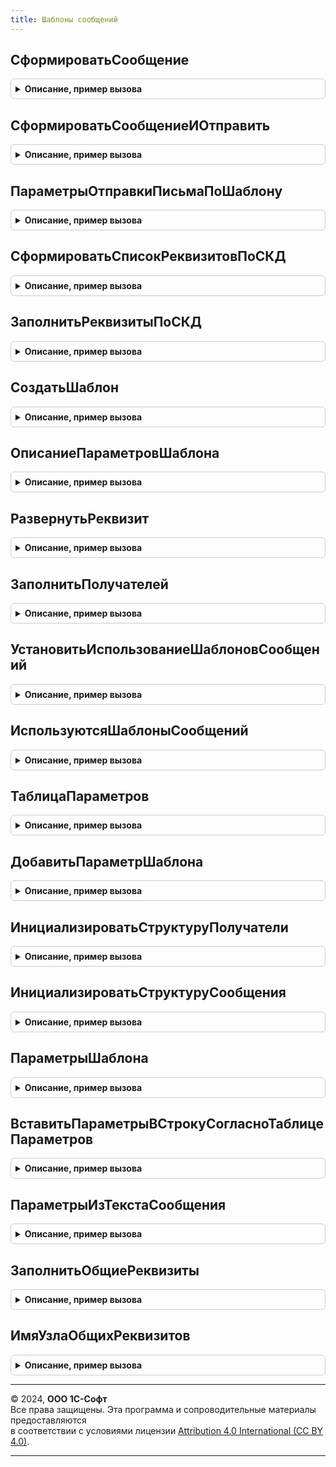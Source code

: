 ```yaml
---
title: Шаблоны сообщений
---
```



## СформироватьСообщение
<details style="margin: 1em 0; padding: 0.5em; border: 1px solid #ccc; border-radius: 6px;">

<summary style="font-weight: bold; cursor: pointer;">Описание, пример вызова</summary>

```bsl

// Создает сообщение на основании предмета по шаблону сообщения.
//
// Параметры:
//  Шаблон                   - СправочникСсылка.ШаблоныСообщений - ссылка на шаблон сообщения.
//  Предмет                  - Произвольный - объект основание для шаблона сообщений, типы объектов перечислены в
//                                            определяемом типе ПредметШаблонаСообщения.
//  УникальныйИдентификатор  - УникальныйИдентификатор - идентификатор формы, необходим для размещения вложений во
//                                            временном хранилище при клиент-серверном вызове. Если вызов
//                                            происходит только на сервере, то можно использовать любой идентификатор.
//  ДополнительныеПараметры  - Структура - список дополнительных параметров, который будет передан в параметр
//                                         Сообщение в процедурах ПриФормированииСообщения в момент создания сообщения:
//      * ЗначенияПараметровСКД - Структура - значения параметров СКД, состав и значения реквизитов
//                                            для формируемого шаблона определяется средствами СКД.
//      * ПреобразовыватьHTMLДляФорматированногоДокумента - Булево - необязательный, по умолчанию Ложь, определяет
//                      необходимо ли преобразование HTML текста сообщения содержащего картинки в тексте письма из-за
//                      особенностей вывода изображений в форматированном документе.
//
// Возвращаемое значение:
//  Структура - подготовленное сообщение на основание шаблона для отправки:
//    * Тема - Строка - тема письма
//    * Текст - Строка - текст письма
//    * Получатель - СписокЗначений - получатели письма, где в значении электронная почта получателя, а
//                                    в представлении получатель письма.
//                 - Массив из см. НовыйПолучателиПисьма - если в процедуре ПриОпределенииНастроек
//                   общего модуля ШаблоныСообщенийПереопределяемый свойство РасширенныйСписокПолучателей равно Истина.
//    * ДополнительныеПараметры - Структура - параметры шаблона сообщения.
//    * Вложения - ТаблицаЗначений:
//       ** Представление - Строка - имя файла вложения.
//       ** АдресВоВременномХранилище - Строка - адрес двоичных данных вложения во временном хранилище.
//       ** Кодировка - Строка - кодировка вложения (используется, если отличается от кодировки письма).
//       ** Идентификатор - Строка - необязательный,  идентификатор вложения, используется для хранения
//                                   картинок, отображаемых в теле письма.
//
Функция СформироватьСообщение(Шаблон, Предмет, УникальныйИдентификатор, ДополнительныеПараметры = Неопределено) Экспорт
```

Пример вызова
```bsl
Результат = ШаблоныСообщений.СформироватьСообщение(Шаблон, Предмет, УникальныйИдентификатор, ДополнительныеПараметры);
```
</details>

## СформироватьСообщениеИОтправить
<details style="margin: 1em 0; padding: 0.5em; border: 1px solid #ccc; border-radius: 6px;">

<summary style="font-weight: bold; cursor: pointer;">Описание, пример вызова</summary>

```bsl

// Отправляет сообщение почты или SMS на основании предмета по шаблону сообщения.
//
// Параметры:
//  Шаблон                   - СправочникСсылка.ШаблоныСообщений - ссылка на шаблон сообщения.
//  Предмет                  - Произвольный - объект основание для шаблона сообщений, типы объектов перечислены в
//                                            определяемом типе ПредметШаблонаСообщения.
//  УникальныйИдентификатор  - УникальныйИдентификатор - идентификатор формы, необходим для размещения вложений во
//                                                       временном хранилище.
//  ДополнительныеПараметры  - см. ПараметрыОтправкиПисьмаПоШаблону
//
// Возвращаемое значение:
//   см. ШаблоныСообщенийСлужебный.РезультатОтправкиПисьма
//
Функция СформироватьСообщениеИОтправить(Шаблон, Предмет, УникальныйИдентификатор, Экспорт
```

Пример вызова
```bsl
Результат = ШаблоныСообщений.СформироватьСообщениеИОтправить(Шаблон, Предмет, УникальныйИдентификатор, );
```
</details>

## ПараметрыОтправкиПисьмаПоШаблону
<details style="margin: 1em 0; padding: 0.5em; border: 1px solid #ccc; border-radius: 6px;">

<summary style="font-weight: bold; cursor: pointer;">Описание, пример вызова</summary>

```bsl

// Возвращает список обязательных дополнительных параметров, для процедуры СформироватьСообщениеИОтправить.
// Список параметров может быть расширен, для сквозной передачи в составе параметра Сообщение
// процедур ПриФормированииСообщения и последующего использования их значений при создании сообщения.
//
// Возвращаемое значение:
//  Структура:
//   * ПреобразовыватьHTMLДляФорматированногоДокумента - Булево - необязательный, по умолчанию Ложь, определяет,
//                      необходимо ли преобразование HTML-текста сообщения, содержащего картинки в тексте письма, из-за
//                      особенностей вывода изображений в форматированном документе.
//   * УчетнаяЗапись - Неопределено
//                 - СправочникСсылка.УчетныеЗаписиЭлектроннойПочты - электронная почта
//                       для отправки письма, сформированного по шаблону.
//   * ОтправитьСразу - Булево - если Ложь, то письмо будет помещено в папку Исходящих
//                                  и отправлено при общей отправке писем. Только при отправке через Взаимодействие.
//                                  Значение по умолчанию, Ложь.
//   * ЗначенияПараметровСКД - Структура - значения параметров СКД, состав и значения реквизитов
//                                         для формируемого шаблона определяется средствами СКД.
//
Функция ПараметрыОтправкиПисьмаПоШаблону() Экспорт
```

Пример вызова
```bsl
Результат = ШаблоныСообщений.ПараметрыОтправкиПисьмаПоШаблону() 
```
</details>

## СформироватьСписокРеквизитовПоСКД
<details style="margin: 1em 0; padding: 0.5em; border: 1px solid #ccc; border-radius: 6px;">

<summary style="font-weight: bold; cursor: pointer;">Описание, пример вызова</summary>

```bsl

// Заполняет список реквизитов шаблона сообщений на основание макета СКД.
//
// 	Параметры:
//    Реквизиты  - ДеревоЗначений - заполняемый список реквизитов.
//    Макет      - СхемаКомпоновкиДанных - макет СКД.
//
Процедура СформироватьСписокРеквизитовПоСКД(Реквизиты, Макет) Экспорт
```

Пример вызова
```bsl
ШаблоныСообщений.СформироватьСписокРеквизитовПоСКД(Реквизиты, Макет) 
```
</details>

## ЗаполнитьРеквизитыПоСКД
<details style="margin: 1em 0; padding: 0.5em; border: 1px solid #ccc; border-radius: 6px;">

<summary style="font-weight: bold; cursor: pointer;">Описание, пример вызова</summary>

```bsl

// Заполняет список реквизитов шаблона сообщений на основании макета СКД.
//
// Параметры:
//  Реквизиты        - Соответствие - список реквизитов.
//  Предмет          - Произвольный - ссылка на объект основание для шаблона сообщений.
//  ПараметрыШаблона - см. ПараметрыШаблона.
//
Процедура ЗаполнитьРеквизитыПоСКД(Реквизиты, Предмет, ПараметрыШаблона) Экспорт
```

Пример вызова
```bsl
ШаблоныСообщений.ЗаполнитьРеквизитыПоСКД(Реквизиты, Предмет, ПараметрыШаблона) 
```
</details>

## СоздатьШаблон
<details style="margin: 1em 0; padding: 0.5em; border: 1px solid #ccc; border-radius: 6px;">

<summary style="font-weight: bold; cursor: pointer;">Описание, пример вызова</summary>

```bsl

// Создать шаблон сообщения.
//
// Параметры:
//  Наименование     - Строка - наименование шаблона.
//  ПараметрыШаблона - см. ШаблоныСообщений.ОписаниеПараметровШаблона
//
// Возвращаемое значение:
//  СправочникСсылка.ШаблоныСообщений - ссылка на созданный шаблон.
//
Функция СоздатьШаблон(Наименование, ПараметрыШаблона) Экспорт
```

Пример вызова
```bsl
Результат = ШаблоныСообщений.СоздатьШаблон(Наименование, ПараметрыШаблона) 
```
</details>

## ОписаниеПараметровШаблона
<details style="margin: 1em 0; padding: 0.5em; border: 1px solid #ccc; border-radius: 6px;">

<summary style="font-weight: bold; cursor: pointer;">Описание, пример вызова</summary>

```bsl

// Возвращает описание параметров шаблона.
//
// Возвращаемое значение:
//  Структура:
//   * Наименование - Строка - наименование шаблона сообщений.
//   * Текст        - Строка - текст шаблона письма или сообщения SMS.
//   * Тема         - Строка - текст темы письма. Только для шаблонов электронной почты.
//   * ТипШаблона   - Строка - тип шаблона. Варианты: "Письмо","SMS".
//   * Назначение   - Строка - представление предмет шаблона сообщений. Например, Заказ покупателя.
//   * ПолноеИмяТипаНазначения - Строка - предмет шаблона сообщений. Если указан полный путь к объекту метаданных, то в шаблоне
//                                        в качестве параметров будут доступны все его реквизиты. Например, Документ.ЗаказПокупателя.
//   * ФорматПисьма    - ПеречислениеСсылка.СпособыРедактированияЭлектронныхПисем- формат письма HTML или обычный текст.
//                                         Только для шаблонов электронной почты.
//   * УпаковатьВАрхив - Булево - если Истина, то печатные формы и вложения будут упакованы в архив при отправке.
//                                Только для шаблонов электронной почты.
//   * ТранслитерироватьИменаФайлов - Булево - печатные формы и файлы, вложенные в письмо будут иметь имена, содержащие
//                                             только латинские буквы и цифры, для возможности переноса между
//                                             различными операционными системами. Например, файл "Счет на оплату.PDF" будет
//                                             сохранен с именем "Schet na oplaty.PDF". Только для шаблонов электронной почты.
//   * ФорматыВложений - СписокЗначений - список форматов вложений. Только для шаблонов электронной почты.
//   * Вложения - Соответствие из КлючИЗначение:
//      ** Ключ - Строка - имя файла с расширением (например, image.png). Наименование будет без расширения.
//                         Или идентификатор картинки в html-письме (без cid).
//      ** Значение - Строка - адрес, указывающий на двоичные данные файла во временном хранилище.
//   * КомандыПечати - Массив из Строка - уникальные идентификаторы печатных форм
//   * ВладелецШаблона - ОпределяемыйТип.ВладелецШаблонаСообщения - владелец контекстного шаблона.
//   * ШаблонПоВнешнейОбработке - Булево - если Истина, то шаблон формируется внешней обработкой.
//   * ВнешняяОбработка - СправочникСсылка.ДополнительныеОтчетыИОбработки - внешняя обработка, в которой содержится шаблон.
//   * ПодписьИПечать   - Булево - добавляет факсимильную подпись и печать в печатную форму. Только для шаблонов
//                                 электронной почты.
//   * ДобавлятьПрисоединенныеФайлы - Булево - если Истина, то к вложениям письма будут добавлены все
//                                              присоединенные файлы предмета-владельца.
//
Функция ОписаниеПараметровШаблона() Экспорт
```

Пример вызова
```bsl
Результат = ШаблоныСообщений.ОписаниеПараметровШаблона() 
```
</details>

## РазвернутьРеквизит
<details style="margin: 1em 0; padding: 0.5em; border: 1px solid #ccc; border-radius: 6px;">

<summary style="font-weight: bold; cursor: pointer;">Описание, пример вызова</summary>

```bsl

// Создает подчиненные реквизиты у ссылочного реквизита в дереве значений
//
// Параметры:
//  Имя					 - Строка - имя ссылочного реквизита, в дереве значений у которого необходимо добавить подчиненные реквизиты.
//  Узел				 - КоллекцияСтрокДереваЗначений - узел в дереве значений, для которого необходимо создать дочерние элементы.
//  СписокРеквизитов	 - Строка - список добавляемых реквизитов через запятую, если указано, то будет добавлены только они.
//  ИсключаяРеквизиты	 - Строка - список исключаемых реквизитов через запятую.
//
Процедура РазвернутьРеквизит(Имя, Узел, СписокРеквизитов = "", ИсключаяРеквизиты = "") Экспорт
```

Пример вызова
```bsl
ШаблоныСообщений.РазвернутьРеквизит(Имя, Узел, СписокРеквизитов, ИсключаяРеквизиты);
```
</details>

## ЗаполнитьПолучателей
<details style="margin: 1em 0; padding: 0.5em; border: 1px solid #ccc; border-radius: 6px;">

<summary style="font-weight: bold; cursor: pointer;">Описание, пример вызова</summary>

```bsl

// Добавляет актуальные адреса почты или номера телефонов из контактной информации объекта в список получателей.
// В выборку адресов почты или номеров телефонов попадают только актуальные сведения,
// т.к. нет смысла отправлять письма или сообщения SMS на архивные данные.
//
// Параметры:
//  ПолучателиПисьма        - ТаблицаЗначений - список получателей письма или сообщения SMS
//  ПредметСообщения        - Произвольный - объект-родитель, у которого есть реквизиты, содержащие контактную информацию.
//  ИмяРеквизита            - Строка - имя реквизита в объекте-родителе, из которого следует получить адреса почты или
//                                     номера телефонов.
//  ТипКонтактнойИнформации - ПеречислениеСсылка.ТипыКонтактнойИнформации - если тип Адрес, то будут добавлены адреса
//                                                                          почты, если Телефон, то номера телефонов.
//  ВариантОтправки - Строка - вариант отправки для получателя письма: Кому, Копия, СкрытаяКопия, ОбратныйАдрес;
//
Процедура ЗаполнитьПолучателей(ПолучателиПисьма, ПредметСообщения, ИмяРеквизита, Экспорт
```

Пример вызова
```bsl
ШаблоныСообщений.ЗаполнитьПолучателей(ПолучателиПисьма, ПредметСообщения, ИмяРеквизита, );
```
</details>

## УстановитьИспользованиеШаблоновСообщений
<details style="margin: 1em 0; padding: 0.5em; border: 1px solid #ccc; border-radius: 6px;">

<summary style="font-weight: bold; cursor: pointer;">Описание, пример вызова</summary>

```bsl

// Включает/выключает формирование сообщений по ранее созданным шаблонам.
//
// Параметры:
//   Значение - Булево - если Истина, то шаблоны сообщений доступны для использования.
//
Процедура УстановитьИспользованиеШаблоновСообщений(Значение) Экспорт
```

Пример вызова
```bsl
ШаблоныСообщений.УстановитьИспользованиеШаблоновСообщений(Значение) 
```
</details>

## ИспользуютсяШаблоныСообщений
<details style="margin: 1em 0; padding: 0.5em; border: 1px solid #ccc; border-radius: 6px;">

<summary style="font-weight: bold; cursor: pointer;">Описание, пример вызова</summary>

```bsl

// Проверяет возможность использования механизма шаблонов сообщений.
//
// Возвращаемое значение:
//   Булево - если Истина, то шаблоны сообщений доступны для использования.
//
Функция ИспользуютсяШаблоныСообщений() Экспорт
```

Пример вызова
```bsl
Результат = ШаблоныСообщений.ИспользуютсяШаблоныСообщений() 
```
</details>

## ТаблицаПараметров
<details style="margin: 1em 0; padding: 0.5em; border: 1px solid #ccc; border-radius: 6px;">

<summary style="font-weight: bold; cursor: pointer;">Описание, пример вызова</summary>

```bsl

// Программный интерфейс для внешних обработок.

// Создает описание таблицы параметров шаблона сообщения.
//
// Возвращаемое значение:
//   ТаблицаЗначений   - сформированная пустая таблица значений.
//
Функция ТаблицаПараметров() Экспорт
```

Пример вызова
```bsl
Результат = ШаблоныСообщений.ТаблицаПараметров() 
```
</details>

## ДобавитьПараметрШаблона
<details style="margin: 1em 0; padding: 0.5em; border: 1px solid #ccc; border-radius: 6px;">

<summary style="font-weight: bold; cursor: pointer;">Описание, пример вызова</summary>

```bsl

// Добавить параметр шаблона для внешней обработки.
//
// Параметры:
//  ТаблицаПараметров - ТаблицаЗначений - таблица со списком параметров.
//  ИмяПараметра - Строка - имя добавляемого параметра.
//  ОписаниеТипа - ОписаниеТипов - тип параметра.
//  ЭтоПредопределенныйПараметр - Булево - если Истина, то параметр предопределенный.
//  ПредставлениеПараметра - Строка - представление параметра.
//
Процедура ДобавитьПараметрШаблона(ТаблицаПараметров, ИмяПараметра, ОписаниеТипа, ЭтоПредопределенныйПараметр, Экспорт
```

Пример вызова
```bsl
ШаблоныСообщений.ДобавитьПараметрШаблона(ТаблицаПараметров, ИмяПараметра, ОписаниеТипа, ЭтоПредопределенныйПараметр, );
```
</details>

## ИнициализироватьСтруктуруПолучатели
<details style="margin: 1em 0; padding: 0.5em; border: 1px solid #ccc; border-radius: 6px;">

<summary style="font-weight: bold; cursor: pointer;">Описание, пример вызова</summary>

```bsl

// Инициализирует структуру Получатели для заполнения возможных получателей сообщения.
//
// Возвращаемое значение:
//   Структура  - созданная структура.
//
Функция ИнициализироватьСтруктуруПолучатели() Экспорт
```

Пример вызова
```bsl
Результат = ШаблоныСообщений.ИнициализироватьСтруктуруПолучатели() 
```
</details>

## ИнициализироватьСтруктуруСообщения
<details style="margin: 1em 0; padding: 0.5em; border: 1px solid #ccc; border-radius: 6px;">

<summary style="font-weight: bold; cursor: pointer;">Описание, пример вызова</summary>

```bsl

// Инициализирует структуру сообщения по шаблону, которую должна вернуть внешняя обработка.
//
// Возвращаемое значение:
//   Структура  - созданная структура.
//
Функция ИнициализироватьСтруктуруСообщения() Экспорт
```

Пример вызова
```bsl
Результат = ШаблоныСообщений.ИнициализироватьСтруктуруСообщения() 
```
</details>

## ПараметрыШаблона
<details style="margin: 1em 0; padding: 0.5em; border: 1px solid #ccc; border-radius: 6px;">

<summary style="font-weight: bold; cursor: pointer;">Описание, пример вызова</summary>

```bsl

// Возвращает описание параметров шаблона сообщения по данным формы, ссылке на элемент справочника шаблона
// сообщения или определив контекстный шаблон по его владельцу. Если шаблон не будет найден, то будет возвращена
// структура с незаполненными полями шаблона сообщения, заполнив которые, можно создать новый шаблон сообщения.
//
// Параметры:
//  Шаблон - ДанныеФормыСтруктура
//         - СправочникСсылка.ШаблоныСообщений
//         - ЛюбаяСсылка - ссылка на шаблон сообщения или на владельца контекстного шаблона.
//
// Возвращаемое значение:
//   см. ШаблоныСообщенийКлиентСервер.ОписаниеПараметровШаблона.
//
Функция ПараметрыШаблона(Знач Шаблон) Экспорт
```

Пример вызова
```bsl
Результат = ШаблоныСообщений.ПараметрыШаблона(Шаблон) 
```
</details>

## ВставитьПараметрыВСтрокуСогласноТаблицеПараметров
<details style="margin: 1em 0; padding: 0.5em; border: 1px solid #ccc; border-radius: 6px;">

<summary style="font-weight: bold; cursor: pointer;">Описание, пример вызова</summary>

```bsl

// Обратная совместимость.

// Подставляет в шаблон значения параметров сообщения и формирует текст сообщения.
//
// Параметры:
//  ШаблонСтроки        - Строка - шаблон, в который будут подставляться значения, согласно таблице параметров.
//  ВставляемыеЗначения - Соответствие - соответствие, содержащее ключи параметров и значения параметров.
//  Префикс             - Строка - префикс параметра.
//
// Возвращаемое значение:
//   Строка - строка, в которую были подставлены значения параметров шаблона.
//
Функция ВставитьПараметрыВСтрокуСогласноТаблицеПараметров(Знач ШаблонСтроки, ВставляемыеЗначения, Знач Префикс = "") Экспорт
```

Пример вызова
```bsl
Результат = ШаблоныСообщений.ВставитьПараметрыВСтрокуСогласноТаблицеПараметров(ШаблонСтроки, ВставляемыеЗначения, Префикс);
```
</details>

## ПараметрыИзТекстаСообщения
<details style="margin: 1em 0; padding: 0.5em; border: 1px solid #ccc; border-radius: 6px;">

<summary style="font-weight: bold; cursor: pointer;">Описание, пример вызова</summary>

```bsl

// Возвращает соответствие параметров текста сообщения шаблона.
//
// Параметры:
//  ПараметрыШаблона - Структура - сведения о шаблоне.
//
// Возвращаемое значение:
//  Соответствие - соответствие имеющихся в тексте сообщения параметров.
//
Функция ПараметрыИзТекстаСообщения(ПараметрыШаблона) Экспорт
```

Пример вызова
```bsl
Результат = ШаблоныСообщений.ПараметрыИзТекстаСообщения(ПараметрыШаблона) 
```
</details>

## ЗаполнитьОбщиеРеквизиты
<details style="margin: 1em 0; padding: 0.5em; border: 1px solid #ccc; border-radius: 6px;">

<summary style="font-weight: bold; cursor: pointer;">Описание, пример вызова</summary>

```bsl

// Заполняет общие реквизитов значениями из программы.
// После выполнения процедуры соответствие будет содержать значения:
//  ТекущаяДата, ЗаголовокСистемы, АдресБазыВИнтернете, АдресБазыВЛокальнойСети
//  ТекущийПользователь
//
// Параметры:
//  ОбщиеРеквизиты - Соответствие из КлючИЗначение:
//   * Ключ - Строка - имя общего реквизита
//   * Значение - Строка - значение заполненного реквизита.
//
Процедура ЗаполнитьОбщиеРеквизиты(ОбщиеРеквизиты) Экспорт
```

Пример вызова
```bsl
ШаблоныСообщений.ЗаполнитьОбщиеРеквизиты(ОбщиеРеквизиты) 
```
</details>

## ИмяУзлаОбщихРеквизитов
<details style="margin: 1em 0; padding: 0.5em; border: 1px solid #ccc; border-radius: 6px;">

<summary style="font-weight: bold; cursor: pointer;">Описание, пример вызова</summary>

```bsl

// Возвращает имя узла общих реквизитов.
//
// Возвращаемое значение:
//  Строка - имя общего реквизита верхнего уровня.
//
Функция ИмяУзлаОбщихРеквизитов() Экспорт
```

Пример вызова
```bsl
Результат = ШаблоныСообщений.ИмяУзлаОбщихРеквизитов() 
```
</details>

---

© 2024, **ООО 1С-Софт**  
Все права защищены. Эта программа и сопроводительные материалы предоставляются  
в соответствии с условиями лицензии [Attribution 4.0 International (CC BY 4.0)](https://creativecommons.org/licenses/by/4.0/legalcode).

---
